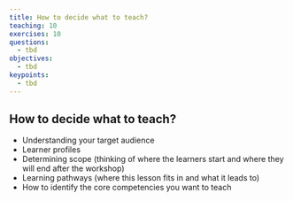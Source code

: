 ```yaml
---
title: How to decide what to teach?
teaching: 10
exercises: 10
questions:
  - tbd
objectives:
  - tbd
keypoints:
  - tbd
---
```


## How to decide what to teach?

* Understanding your target audience
* Learner profiles
* Determining scope (thinking of where the learners start and where they will end after the workshop)
* Learning pathways (where this lesson fits in and what it leads to)
* How to identify the core competencies you want to teach
